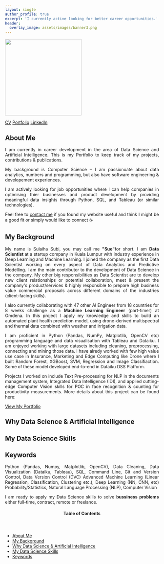 ```yaml
---
layout: single
author_profile: true
excerpt: 'I currently active looking for better career opportunities.'
header:
  overlay_image: assets/images/banner3.png
---
```


<p> <img src="https://sulaihasubi.github.io/assets/images/dp-600x600.png" width="250" class="align-center"> </p>

<!-- CTA Button for the CV, Portfolio and LinkedIn -->
<p class="text-center"><a href="https://sulaihasubi.github.io/cv/" class="btn btn--info">CV</a> <a href="https://sulaihasubi.github.io/portfolio/" class="btn btn--info">Portfolio</a> <a href="https://www.linkedin.com/in/sulaihasubi/" class="btn btn--info">LinkedIn</a></p>

About Me
---
<p style="text-align:justify">
I am currently in career development in the area of Data Science and Artificial Intelligence. This is my Portfolio to keep track of my projects, contributions & publications. </p>

<p style="text-align:justify">
My background is Computer Science – I am passionoate about data analytics, numbers and programming, but also have software engineering & developement experiences.</p>

<p style="text-align:justify">
I am actively looking for job opportunities where I can help companies in optimising thier businesses  and product development by providing meaningful data insights through Python, SQL, and Tableau (or similar technologies).</p>

<p style="text-align:justify">
Feel free to <a href="https://www.linkedin.com/in/sulaihasubi/">contact me</a> if you found my website useful and think I might be a good fit or simply would like to connect ☕</p> 

My Background
---
<p style="text-align:justify">
My name is Sulaiha Subi, you may call me <strong>"Sue"</strong>for short. I am <strong> Data Scientist </strong> at a startup company in Kuala Lumpur with industry experience in Deep Learning and Machine Learning. I joined the company as the first Data Scientist working on every aspect of Data Analytics and Predictive Modelling. I am the main contributor to the development of Data Science in the company.
My other big responsibilities as Data Scientist are to develop new client relationships or potential collaboration, meet & present the company's product/services & highly responsible to prepare high business value commercial proposals across different domains of the industries (client-facing skills). </p>
<p style="text-align:justify">
I also currently collaborating with 47 other AI Engineer from 18 countries for 8 weeks challenge as a <strong>Machine Learning Engineer</strong> (part-timer) at Omdena. In this project I apply my knowledge and skills to build an automated plant health prediction model, using drone-derived multispectral and thermal data combined with weather and irrigation data. </p>
<p style="text-align:justify">
I am proficient in Python (Pandas, NumPy, Matplotlib, OpenCV etc) programming language and data visualisation with Tableau and Dataiku. I am enjoyed working with large datasets including cleaning, preprocessing, connecting and mining those data. I have alredy worked with few high value use case in Insurance, Marketing and Edge Computing like Drone where I built Random Forest, XGBoost, SVM, Regression and Image Classifiaction. Some of these model developed end-to-end in Dataiku DSS Platform. </p>
<p style="text-align:justify">
Projects I worked on include Text Pre-processing for NLP in the documents management system, Integrated Data Intelligence (IDI), and applied cutting-edge Computer Vision skills  for POC in face recognition & counting for productivity measurements. More details about this project can be found here:
<p class="text-center"><a href="https://sulaihasubi.github.io/portfolio/" class="btn btn--info">View My Portfolio</a></p> </p>

Why Data Science & Artificial Intelligence
---



My Data Science Skills
---



Keywords
---
<p style="text-align:justify">
Python (Pandas, Numpy, Matplotlib, OpenCV), Data Cleaning, Data Visualization (Dataiku, Tableau), SQL, Command Line, Git and Version Control, Data Version Control (DVC) Advanced Machine Learning (Linear Regression, Classification, Clustering etc.), Deep Learning (NN, CNN, etc) Probability/Statistics, Natural Language Processing (NLP), Computer Vision</p>
<p style="text-align:justify">
I am ready to apply my Data Science skills to solve <strong>bussiness problems</strong> either full-time, contract, remote or freelance. </p>


<!-- This is for Sidebar Menu on the Rigth Side -->
<p>
<aside class="sidebar__right ">
            <nav class="toc">
              <header><h4 class="nav__title"><i class="fas fa-bookmark"></i> Table of Contents</h4></header>
              <ul class="toc__menu">
  <li class=""><a href="#about-me">About Me</a></li>
  <li class=""><a href="#my-background">My Background</a></li>
  <li class=""><a href="#why-data-science--artificial-intelligence">Why Data Science & Artificial Intelligence</a></li>
  <li class=""><a href="#my-data-science-skills">My Data Science Skills</a></li>
  <li class=""><a href="#keywords">Keywords</a></li>
